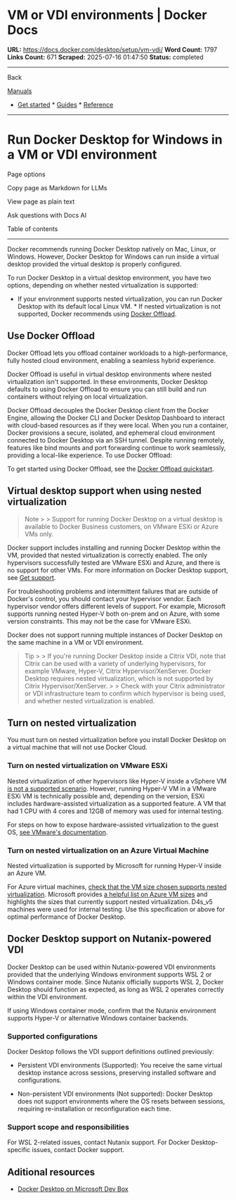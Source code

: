 # VM or VDI environments | Docker Docs

**URL:** https://docs.docker.com/desktop/setup/vm-vdi/
**Word Count:** 1797
**Links Count:** 671
**Scraped:** 2025-07-16 01:47:50
**Status:** completed

---

Back

[Manuals](https://docs.docker.com/manuals/)

  * [Get started](https://docs.docker.com/get-started/)   * [Guides](https://docs.docker.com/guides/)   * [Reference](https://docs.docker.com/reference/)

* * *

# Run Docker Desktop for Windows in a VM or VDI environment

Page options

Copy page as Markdown for LLMs

View page as plain text

Ask questions with Docs AI

Table of contents

* * *

Docker recommends running Docker Desktop natively on Mac, Linux, or Windows. However, Docker Desktop for Windows can run inside a virtual desktop provided the virtual desktop is properly configured.

To run Docker Desktop in a virtual desktop environment, you have two options, depending on whether nested virtualization is supported:

  * If your environment supports nested virtualization, you can run Docker Desktop with its default local Linux VM.   * If nested virtualization is not supported, Docker recommends using [Docker Offload](https://docs.docker.com/offload/).

## Use Docker Offload

Docker Offload lets you offload container workloads to a high-performance, fully hosted cloud environment, enabling a seamless hybrid experience.

Docker Offload is useful in virtual desktop environments where nested virtualization isn't supported. In these environments, Docker Desktop defaults to using Docker Offload to ensure you can still build and run containers without relying on local virtualization.

Docker Offload decouples the Docker Desktop client from the Docker Engine, allowing the Docker CLI and Docker Desktop Dashboard to interact with cloud-based resources as if they were local. When you run a container, Docker provisions a secure, isolated, and ephemeral cloud environment connected to Docker Desktop via an SSH tunnel. Despite running remotely, features like bind mounts and port forwarding continue to work seamlessly, providing a local-like experience. To use Docker Offload:

To get started using Docker Offload, see the [Docker Offload quickstart](https://docs.docker.com/offload/quickstart/).

## Virtual desktop support when using nested virtualization

> Note >  > Support for running Docker Desktop on a virtual desktop is available to Docker Business customers, on VMware ESXi or Azure VMs only.

Docker support includes installing and running Docker Desktop within the VM, provided that nested virtualization is correctly enabled. The only hypervisors successfully tested are VMware ESXi and Azure, and there is no support for other VMs. For more information on Docker Desktop support, see [Get support](https://docs.docker.com/desktop/troubleshoot-and-support/support/).

For troubleshooting problems and intermittent failures that are outside of Docker's control, you should contact your hypervisor vendor. Each hypervisor vendor offers different levels of support. For example, Microsoft supports running nested Hyper-V both on-prem and on Azure, with some version constraints. This may not be the case for VMware ESXi.

Docker does not support running multiple instances of Docker Desktop on the same machine in a VM or VDI environment.

> Tip >  > If you're running Docker Desktop inside a Citrix VDI, note that Citrix can be used with a variety of underlying hypervisors, for example VMware, Hyper-V, Citrix Hypervisor/XenServer. Docker Desktop requires nested virtualization, which is not supported by Citrix Hypervisor/XenServer. >  > Check with your Citrix administrator or VDI infrastructure team to confirm which hypervisor is being used, and whether nested virtualization is enabled.

## Turn on nested virtualization

You must turn on nested virtualization before you install Docker Desktop on a virtual machine that will not use Docker Cloud.

### Turn on nested virtualization on VMware ESXi

Nested virtualization of other hypervisors like Hyper-V inside a vSphere VM [is not a supported scenario](https://kb.vmware.com/s/article/2009916). However, running Hyper-V VM in a VMware ESXi VM is technically possible and, depending on the version, ESXi includes hardware-assisted virtualization as a supported feature. A VM that had 1 CPU with 4 cores and 12GB of memory was used for internal testing.

For steps on how to expose hardware-assisted virtualization to the guest OS, [see VMware's documentation](https://docs.vmware.com/en/VMware-vSphere/7.0/com.vmware.vsphere.vm_admin.doc/GUID-2A98801C-68E8-47AF-99ED-00C63E4857F6.html).

### Turn on nested virtualization on an Azure Virtual Machine

Nested virtualization is supported by Microsoft for running Hyper-V inside an Azure VM.

For Azure virtual machines, [check that the VM size chosen supports nested virtualization](https://docs.microsoft.com/en-us/azure/virtual-machines/sizes). Microsoft provides [a helpful list on Azure VM sizes](https://docs.microsoft.com/en-us/azure/virtual-machines/acu) and highlights the sizes that currently support nested virtualization. D4s\_v5 machines were used for internal testing. Use this specification or above for optimal performance of Docker Desktop.

## Docker Desktop support on Nutanix-powered VDI

Docker Desktop can be used within Nutanix-powered VDI environments provided that the underlying Windows environment supports WSL 2 or Windows container mode. Since Nutanix officially supports WSL 2, Docker Desktop should function as expected, as long as WSL 2 operates correctly within the VDI environment.

If using Windows container mode, confirm that the Nutanix environment supports Hyper-V or alternative Windows container backends.

### Supported configurations

Docker Desktop follows the VDI support definitions outlined previously:

  * Persistent VDI environments \(Supported\): You receive the same virtual desktop instance across sessions, preserving installed software and configurations.

  * Non-persistent VDI environments \(Not supported\): Docker Desktop does not support environments where the OS resets between sessions, requiring re-installation or reconfiguration each time.

### Support scope and responsibilities

For WSL 2-related issues, contact Nutanix support. For Docker Desktop-specific issues, contact Docker support.

## Aditional resources

  * [Docker Desktop on Microsoft Dev Box](https://docs.docker.com/enterprise/enterprise-deployment/dev-box/)